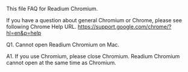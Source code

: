 This file FAQ for Readium Chromium.

If you have a question about general Chromium or Chrome, please see following Chrome Help URL.
https://support.google.com/chrome/?hl=en&p=help

Q1. Cannot open Readium Chromium on Mac.

A1. 
If you use Chromium, please close Chromium.
Readium Chromium cannot open at the same time as Chromium.